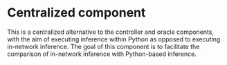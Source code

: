 # Centralized component

This is a centralized alternative to the controller and oracle components, with the aim of executing inference
within Python as opposed to executing in-network inference.
The goal of this component is to facilitate the comparison of in-network inference with Python-based inference.
